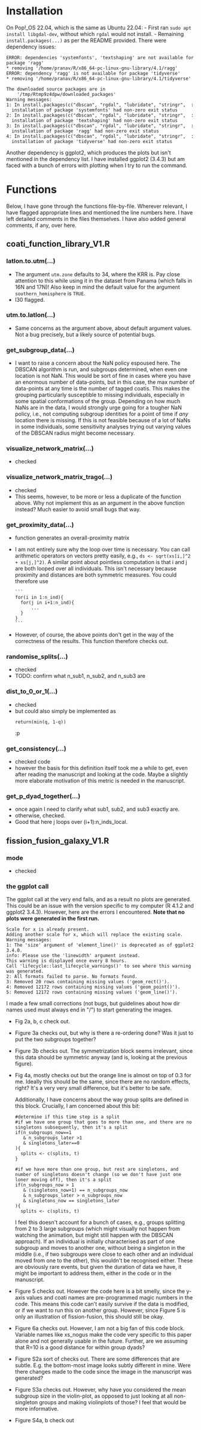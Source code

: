 # Installation

On Pop!\_OS 22.04, which is the same as Ubuntu 22.04:
    - First ran `sudo apt install libgdal-dev`, without which `rgdal` would not
      install.
    - Remaining `install.packages(...)` as per the README provided. There were
      dependency issues:
```
ERROR: dependencies 'systemfonts', 'textshaping' are not available for package 'ragg'
* removing '/home/pranav/R/x86_64-pc-linux-gnu-library/4.1/ragg'
ERROR: dependency 'ragg' is not available for package 'tidyverse'
* removing '/home/pranav/R/x86_64-pc-linux-gnu-library/4.1/tidyverse'

The downloaded source packages are in
	'/tmp/Rtmp9z4dpw/downloaded_packages'
Warning messages:
1: In install.packages(c("dbscan", "rgdal", "lubridate", "stringr",  :
  installation of package 'systemfonts' had non-zero exit status
2: In install.packages(c("dbscan", "rgdal", "lubridate", "stringr",  :
  installation of package 'textshaping' had non-zero exit status
3: In install.packages(c("dbscan", "rgdal", "lubridate", "stringr",  :
  installation of package 'ragg' had non-zero exit status
4: In install.packages(c("dbscan", "rgdal", "lubridate", "stringr",  :
  installation of package 'tidyverse' had non-zero exit status
```

Another dependency is ggplot2, which produces the plots but isn't mentioned in
the dependency list. I have installed ggplot2 (3.4.3) but am faced with a bunch
of errors with plotting when I try to run the command.

# Functions

Below, I have gone through the functions file-by-file.
Wherever relevant, I have flagged appropriate lines and mentioned the line
numbers here.
I have left detailed comments in the files themselves.
I have also added general comments, if any, over here.

## coati_function_library_V1.R

### latlon.to.utm(...)

- The argument `utm.zone` defaults to 34, where the KRR is. Pay close
      attention to this while using it in the dataset from Panama (which falls
      in 16N and 17N)! Also keep in mind the default value for the argument
      `southern_hemisphere` is `TRUE`.
- l30 flagged.

### utm.to.latlon(...)

- Same concerns as the argument above, about default argument values. Not
      a bug precisely, but a likely source of potential bugs.

### get_subgroup_data(...)

- I want to raise a concern about the NaN policy espoused here. The
      DBSCAN algorithm is run, and subgroups determined, when even one location
      is not NaN. This would be sort of fine in cases where you have an enormous
      number of data-points, but in this case, the max number of data-points at
      any time is the number of tagged coatis. This makes the grouping
      particularly susceptible to missing individuals, especially in some
      spatial conformations of the group. Depending on how much NaNs are in the
      data, I would strongly urge going for a tougher NaN policy, i.e., not
      computing subgroup identities for a point of time if _any_ location there
      is missing. If this is not feasible because of a lot of NaNs in some
      individuals, some sensitivity analyses trying out varying values of the
      DBSCAN radius might become necessary.

### visualize_network_matrix(...)

- checked

### visualize_network_matrix_trago(...)

- checked
- This seems, however, to be more or less a duplicate of the function above.
      Why not implement this as an argument in the above function instead? Much
      easier to avoid small bugs that way.

### get_proximity_data(...)

- function generates an overall-proximity matrix
- I am not entirely sure why the loop over time is necessary. You can call
      arithmetic operators on vectors pretty easily, e.g., `ds <- sqrt(xs[i,]^2
      + xs[j,]^2)`. A similar point about pointless computation is that i and
      j are both looped over all individuals. This isn't necessary because
      proximity and distances are both symmetric measures. You could therefore
      use

      ```
      for(i in 1:n_ind){
        for(j in i+1:n_ind){
            ...
        }
      }
      ```
- However, of course, the above points don't get in the way of the
      correctness of the results. This function therefore checks out.

### randomise_splits(...)

- checked
- TODO: confirm what n_sub1, n_sub2, and n_sub3 are

### dist_to_0_or_1(...)

- checked
- but could also simply be implemented as
  ```
  return(min(q, 1-q))
  ```
  :p

### get_consistency(...)

- checked code
- however the basis for this definition itself took me a while to get, even
  after reading the manuscript and looking at the code. Maybe a slightly more
  elaborate motivation of this metric is needed in the manuscript.

### get_p_dyad_together(...)

- once again I need to clarify what sub1, sub2, and sub3 exactly are.
- otherwise, checked. 
- Good that here j loops over (i+1):n_inds_local.


## fission_fusion_galaxy_V1.R

### mode
- checked

### the ggplot call
The ggplot call at the very end fails, and as a result no plots are generated.
This could be an issue with the version specific to my computer (R 4.1.2 and
ggplot2 3.4.3). However, here are the errors I encountered. **Note that no plots
were generated in the first run.**

```
Scale for x is already present.
Adding another scale for x, which will replace the existing scale.
Warning messages:
1: The 'size' argument of 'element_line()' is deprecated as of ggplot2
3.4.0.
info: Please use the 'linewidth' argument instead.
This warning is displayed once every 8 hours.
Call 'lifecycle::last_lifecycle_warnings()' to see where this warning
was generated. 
2: All formats failed to parse. No formats found. 
3: Removed 20 rows containing missing values ('geom_rect()'). 
4: Removed 12172 rows containing missing values ('geom_point()'). 
5: Removed 12172 rows containing missing values ('geom_line()').
```

I made a few small corrections (not bugs, but guidelines about how dir names
used must always end in "/") to start generating the images. 

- Fig 2a, b, c check out.

- Figure 3a
  checks out, but why is there a re-ordering done? Was it just to put the two
  subgroups together?

- Figure 3b checks out.
  The symmetrization block seems irrelevant, since this data should be symmetric
  anyway (and is, looking at the previous figure). 

- Fig 4a, mostly checks out but the orange line is almost on top of 0.3 for me.
  Ideally this should be the same, since there are no random effects, right?
  It's a very very small difference, but it's better to be safe.

  Additionally, I have concerns about the way group splits are defined in this
  block. Crucially, I am concerned about this bit:

  ```
  #determine if this time step is a split
  #if we have one group that goes to more than one, and there are no singletons subsequently, then it's a split
  if(n_subgroups_now==1
     & n_subgroups_later >1
     & singletons_later==0
  ){
    splits <- c(splits, t)
  }

  #if we have more than one group, but rest are singletons, and number of singletons doesn't change (so we don't have just one loner moving off), then it's a split
  if(n_subgroups_now > 1
     & (singletons_now+1) == n_subgroups_now
     & n_subgroups_later > n_subgroups_now
     & singletons_now == singletons_later
  ){
    splits <- c(splits, t)

  ```

  I feel this doesn't account for a bunch of cases, e.g., groups splitting from
  2 to 3 large subgroups (which might visually not happen from watching the
  animation, but might still happen with the DBSCAN approach). If an individual
  is initially characterised as part of one subgroup and moves to another one,
  without being a singleton in the middle (i.e., if two subgroups were close to
  each other and an individual moved from one to the other), this wouldn't be
  recognised either. These are obviously rare events, but given the duration of
  data we have, it might be important to address them, either in the code or in
  the manuscript. 

- Figure 5 checks out.
  However the code here is a bit smelly, since the y-axis values and coati names  are
  pre-programmed magic numbers in the code. This means this code can't easily
  survive if the data is modified, or if we want to run this on another group.
  However, since Figure 5 is only an illustration of fission-fusion, this should
  still be okay.

- Figure 6a
  checks out. However, I am not a big fan of this code
  block. Variable names like xs_nogus make the code very specific to this paper
  alone and not generally usable in the future. Further, are we assuming that
  R=10 is a good distance for within group dyads?

- Figure S2a sort of checks out.
  There are some differences that are subtle. E.g. the bottom-most image looks
  subtly different in mine. Were there changes made to the code since the image
  in the manuscript was generated?

- Figure S3a checks out.
  However, why have you considered the mean subgroup size in the violin-plot, as
  opposed to just looking at all non-singleton groups and making violinplots of
  those? I feel that would be more informative.

- Figure S4a, b check out
